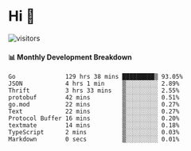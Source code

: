 # Hi 👋
 
![visitors](https://visitor-badge.glitch.me/badge?page_id=sorcererxw.sorcererx)

#### 📊 Monthly Development Breakdown

<!--START_SECTION:waka-->
```text
Go              129 hrs 38 mins █████████▒ 93.05%
JSON            4 hrs 1 min     ▒░░░░░░░░░ 2.89%
Thrift          3 hrs 33 mins   ▒░░░░░░░░░ 2.55%
protobuf        42 mins         ▒░░░░░░░░░ 0.51%
go.mod          22 mins         ▒░░░░░░░░░ 0.27%
Text            22 mins         ▒░░░░░░░░░ 0.27%
Protocol Buffer 16 mins         ▒░░░░░░░░░ 0.20%
textmate        14 mins         ▒░░░░░░░░░ 0.18%
TypeScript      2 mins          ▒░░░░░░░░░ 0.03%
Markdown        0 secs          ▒░░░░░░░░░ 0.01%
```
<!--END_SECTION:waka-->

